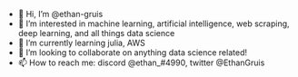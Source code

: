 - 👋 Hi, I’m @ethan-gruis
- 👀 I’m interested in machine learning, artificial intelligence, web scraping, deep learning, and all things data science
- 🌱 I’m currently learning julia, AWS
- 💞️ I’m looking to collaborate on anything data science related!
- 📫 How to reach me: discord @ethan_#4990, twitter @EthanGruis

<!---
ethan-gruis/ethan-gruis is a ✨ special ✨ repository because its `README.md` (this file) appears on your GitHub profile.
You can click the Preview link to take a look at your changes.
--->
